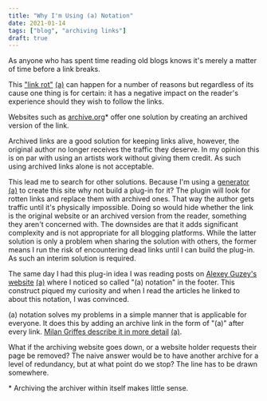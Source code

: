 ```yaml
---
title: "Why I'm Using (a) Notation"
date: 2021-01-14
tags: ["blog", "archiving links"]
draft: true
---
```

As anyone who has spent time reading old blogs knows it's merely a matter of time before a link breaks.

This ["link rot"](https://en.wikipedia.org/wiki/Link_rot) [(a)](https://web.archive.org/web/20210113085016/https://en.wikipedia.org/wiki/Link_rot) can happen for a number of reasons but regardless of its cause one thing is for certain: it has a negative impact on the reader's experience should they wish to follow the links.

Websites such as [archive.org]([https://web.archive.org/save/](https://web.archive.org/save/))* offer one solution by creating an archived version of the link. 

Archived links are a good solution for keeping links alive, however, the original author no longer receives the traffic they deserve. In my opinion this is on par with using an artists work without giving them credit. As such using archived links alone is not acceptable.

This lead me to search for other solutions. Because I'm using a [generator](https://gohugo.io/) [(a)](https://web.archive.org/web/20210112001332/https://gohugo.io/) to create this site why not build a plug-in for it? The plugin will look for rotten links and replace them with archived ones. That way the author gets traffic until it's physically impossible. Doing so would hide whether the link is the original website or an archived version from the reader, something they aren't concerned with. The downsides are that it adds significant complexity and is not appropriate for all blogging platforms. While the latter solution is only a problem when sharing the solution with others, the former means I run the risk of encountering dead links until I can build the plug-in. As such an interim solution is required.

The same day I had this plug-in idea I was reading posts on [Alexey Guzey's website]([https://guzey.com/](https://guzey.com/)) [(a)]([https://web.archive.org/web/20201221083902/https://guzey.com/](https://web.archive.org/web/20201221083902/https://guzey.com/)) where I noticed so called "(a) notation" in the footer. This construct piqued my curiosity and when I read the articles he linked to about this notation, I was convinced. 

(a) notation solves my problems in a simple manner that is applicable for everyone. It does this by adding an archive link in the form of "(a)" after every link. [Milan Griffes describe it in more detail]([https://www.flightfromperfection.com/(a).html](https://www.flightfromperfection.com/(a).html)) [(a)]([https://web.archive.org/web/20210113084039/https://www.flightfromperfection.com/(a).html](https://web.archive.org/web/20210113084039/https://www.flightfromperfection.com/%28a%29.html)).

What if the archiving website goes down, or a website holder requests their page be removed? The naive answer would be to have another archive for a level of redundancy, but at what point do we stop? The line has to be drawn somewhere.

\* Archiving the archiver within itself makes little sense.
